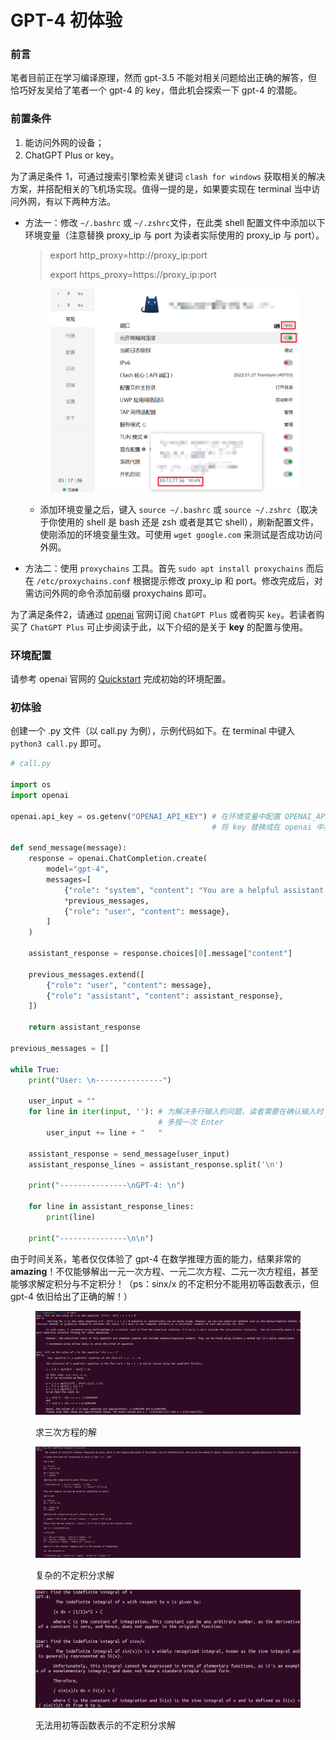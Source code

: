 # GPT-4 初体验

### 前言

笔者目前正在学习编译原理，然而 gpt-3.5 不能对相关问题给出正确的解答，但恰巧好友吴给了笔者一个 gpt-4 的 key，借此机会探索一下 gpt-4 的潜能。

### 前置条件

1. 能访问外网的设备；
2. ChatGPT Plus or key。

为了满足条件 1，可通过搜索引擎检索关键词 `clash for windows` 获取相关的解决方案，并搭配相关的飞机场实现。值得一提的是，如果要实现在 terminal 当中访问外网，有以下两种方法。

*   方法一：修改 `~/.bashrc` 或 `~/.zshrc`文件，在此类 shell 配置文件中添加以下环境变量（注意替换 proxy\_ip 与 port 为读者实际使用的 proxy\_ip 与 port）。

    > export http\_proxy=http://proxy\_ip:port
    >
    > export https\_proxy=https://proxy\_ip:port



    <figure><img src="../.gitbook/assets/image (4) (1) (1) (1) (1) (1).png" alt=""><figcaption></figcaption></figure>

    * 添加环境变量之后，键入 `source ~/.bashrc` 或 `source ~/.zshrc`（取决于你使用的 shell 是 bash 还是 zsh 或者是其它 shell），刷新配置文件，使刚添加的环境变量生效。可使用  `wget google.com` 来测试是否成功访问外网。
* 方法二：使用 `proxychains` 工具。首先 `sudo apt install proxychains` 而后在 `/etc/proxychains.conf` 根据提示修改 proxy\_ip 和 port。修改完成后，对需访问外网的命令添加前缀 proxychains 即可。

为了满足条件2，请通过 [openai](https://openai.com/gpt-4) 官网订阅 `ChatGPT Plus` 或者购买 `key`。若读者购买了  `ChatGPT Plus` 可止步阅读于此，以下介绍的是关于 **key** 的配置与使用。

### 环境配置

请参考 openai 官网的 [Quickstart](https://platform.openai.com/docs/quickstart?context=python) 完成初始的环境配置。

### 初体验

创建一个 .py 文件（以 call.py 为例），示例代码如下。在 terminal 中键入`python3 call.py` 即可。

```python
# call.py

import os
import openai

openai.api_key = os.getenv("OPENAI_API_KEY") # 在环境变量中配置 OPENAI_API_KEY=key
                                             # 将 key 替换成在 openai 中获取到的实际值

def send_message(message):
    response = openai.ChatCompletion.create(
        model="gpt-4",
        messages=[
            {"role": "system", "content": "You are a helpful assistant."},
            *previous_messages,
            {"role": "user", "content": message},
        ]
    )

    assistant_response = response.choices[0].message["content"]

    previous_messages.extend([
        {"role": "user", "content": message},
        {"role": "assistant", "content": assistant_response},
    ])

    return assistant_response

previous_messages = []

while True:
    print("User: \n---------------")

    user_input = ""
    for line in iter(input, ''): # 为解决多行输入的问题，读者需要在确认输入时
                                 # 多按一次 Enter
        user_input += line + "   "
    
    assistant_response = send_message(user_input)
    assistant_response_lines = assistant_response.split('\n')

    print("---------------\nGPT-4: \n")

    for line in assistant_response_lines:
        print(line)
    
    print("---------------\n\n")
```

由于时间关系，笔者仅仅体验了 gpt-4 在数学推理方面的能力，结果非常的 **amazing**！不仅能够解出一元一次方程、一元二次方程、二元一次方程组，甚至能够求解定积分与不定积分！（ps：sinx/x 的不定积分不能用初等函数表示，但 gpt-4 依旧给出了正确的解！）

<figure><img src="../.gitbook/assets/image (6) (1) (1) (1).png" alt=""><figcaption><p>求三次方程的解</p></figcaption></figure>

<figure><img src="../.gitbook/assets/image (2) (1) (1) (1) (1) (1) (1) (1) (1) (1).png" alt=""><figcaption><p>复杂的不定积分求解</p></figcaption></figure>

<figure><img src="../.gitbook/assets/image (1) (1) (1) (1) (1) (1) (1) (1) (1) (1) (1) (1) (1).png" alt=""><figcaption><p>无法用初等函数表示的不定积分求解</p></figcaption></figure>
